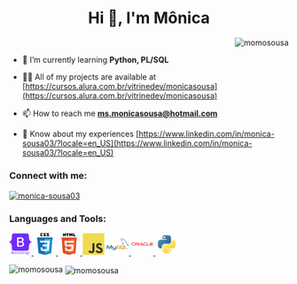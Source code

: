 <h1 align="center">Hi 👋, I'm Mônica</h1>

<p align="right"> <img src="https://komarev.com/ghpvc/?username=momosousa&label=Profile%20views&color=0e75b6&style=flat" alt="momosousa" /> </p>

- 🌱 I’m currently learning **Python, PL/SQL**

- 👨‍💻 All of my projects are available at [https://cursos.alura.com.br/vitrinedev/monicasousa](https://cursos.alura.com.br/vitrinedev/monicasousa)

- 📫 How to reach me **ms.monicasousa@hotmail.com**

- 📄 Know about my experiences [https://www.linkedin.com/in/monica-sousa03/?locale=en_US](https://www.linkedin.com/in/monica-sousa03/?locale=en_US)

<h3 align="left">Connect with me:</h3>
<p align="left">
<a href="https://linkedin.com/in/monica-sousa03" target="blank"><img align="center" src="https://raw.githubusercontent.com/rahuldkjain/github-profile-readme-generator/master/src/images/icons/Social/linked-in-alt.svg" alt="monica-sousa03" height="30" width="40" /></a>
</p>

<h3 align="left">Languages and Tools:</h3>
<p align="left"> <a href="https://getbootstrap.com" target="_blank" rel="noreferrer"> <img src="https://raw.githubusercontent.com/devicons/devicon/master/icons/bootstrap/bootstrap-plain-wordmark.svg" alt="bootstrap" width="40" height="40"/> </a> <a href="https://www.w3schools.com/css/" target="_blank" rel="noreferrer"> <img src="https://raw.githubusercontent.com/devicons/devicon/master/icons/css3/css3-original-wordmark.svg" alt="css3" width="40" height="40"/> </a> <a href="https://www.w3.org/html/" target="_blank" rel="noreferrer"> <img src="https://raw.githubusercontent.com/devicons/devicon/master/icons/html5/html5-original-wordmark.svg" alt="html5" width="40" height="40"/> </a> <img src="https://raw.githubusercontent.com/devicons/devicon/master/icons/javascript/javascript-original.svg" alt="javascript" width="40" height="40"/> </a> <a href="https://www.mysql.com/" target="_blank" rel="noreferrer"> <img src="https://raw.githubusercontent.com/devicons/devicon/master/icons/mysql/mysql-original-wordmark.svg" alt="mysql" width="40" height="40"/> </a> <a href="https://www.oracle.com/" target="_blank" rel="noreferrer"> <img src="https://raw.githubusercontent.com/devicons/devicon/master/icons/oracle/oracle-original.svg" alt="oracle" width="40" height="40"/> </a> <a href="https://www.python.org" target="_blank" rel="noreferrer"> <img src="https://raw.githubusercontent.com/devicons/devicon/master/icons/python/python-original.svg" alt="python" width="40" height="40"/> </a> </p>

<p><img align="left" src="https://github-readme-stats.vercel.app/api/top-langs?username=momosousa&show_icons=true&locale=en&layout=compact" alt="momosousa" /></p>

<p>&nbsp;<img align="center" src="https://github-readme-stats.vercel.app/api?username=momosousa&show_icons=true&locale=en" alt="momosousa" /></p>

